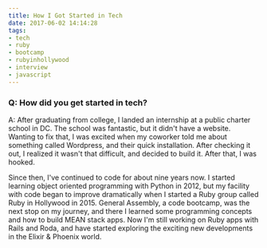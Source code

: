 ```yaml
---
title: How I Got Started in Tech
date: 2017-06-02 14:14:28
tags:
- tech
- ruby
- bootcamp
- rubyinhollywood
- interview
- javascript
---
```



### Q: How did you get started in tech?

A: After graduating from college, I landed an internship at a public charter school in DC. The school was fantastic, but it didn't have a website. Wanting to fix that, I was excited when my coworker told me about something called Wordpress, and their quick installation. After checking it out, I realized it wasn't that difficult, and decided to build it. After that, I was hooked.

Since then, I've continued to code for about nine years now. I started learning object oriented programming with Python in 2012, but my facility  with code began to improve dramatically when I started a Ruby group called Ruby in Hollywood in 2015. General Assembly, a code bootcamp, was the next stop on my journey, and there I learned some programming concepts and how to build MEAN stack apps. Now I'm still working on Ruby apps with Rails and Roda, and have started exploring the exciting new developments in the Elixir & Phoenix world.
